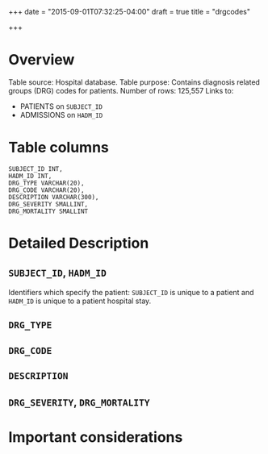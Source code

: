 +++
date = "2015-09-01T07:32:25-04:00"
draft = true
title = "drgcodes"

+++

# Overview

Table source: Hospital database.
Table purpose: Contains diagnosis related groups (DRG) codes for patients.
Number of rows: 125,557
Links to: 
* PATIENTS on `SUBJECT_ID`
* ADMISSIONS on `HADM_ID`

# Table columns

	SUBJECT_ID INT, 
	HADM_ID INT, 
	DRG_TYPE VARCHAR(20), 
	DRG_CODE VARCHAR(20), 
	DESCRIPTION VARCHAR(300), 
	DRG_SEVERITY SMALLINT, 
	DRG_MORTALITY SMALLINT
	
# Detailed Description

## `SUBJECT_ID`, `HADM_ID`

Identifiers which specify the patient: `SUBJECT_ID` is unique to a patient and `HADM_ID` is unique to a patient hospital stay.

## `DRG_TYPE`

## `DRG_CODE`

## `DESCRIPTION`

## `DRG_SEVERITY`, `DRG_MORTALITY`


# Important considerations